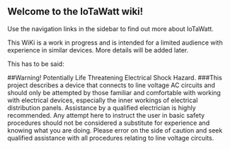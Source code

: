 ## Welcome to the IoTaWatt wiki!

Use the navigation links in the sidebar to find out more about IoTaWatt.

This WiKi is a work in progress and is intended for a limited audience with experience in similar devices.  More details will be added later.

This has to be said:

##Warning! Potentially Life Threatening Electrical Shock Hazard.
###This project describes a device that connects to line voltage AC circuits and should only be attempted by those familiar and comfortable with working with electrical devices, especially the inner workings of electrical distribution panels. Assistance by a qualified electrician is highly recommended. Any attempt here to instruct the user in basic safety procedures should not be considered a substitute for experience and knowing what you are doing. Please error on the side of caution and seek qualified assistance with all procedures relating to line voltage circuits.

